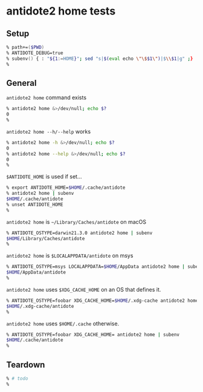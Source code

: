 # antidote2 home tests

## Setup

```zsh
% path+=($PWD)
% ANTIDOTE_DEBUG=true
% subenv() { : "${1:=HOME}"; sed "s|$(eval echo \"\$$1\")|$\\$1|g" ;}
%
```

## General

`antidote2 home` command exists

```zsh
% antidote2 home &>/dev/null; echo $?
0
%
```

`antidote2 home --h/--help` works

```zsh
% antidote2 home -h &>/dev/null; echo $?
0
% antidote2 home --help &>/dev/null; echo $?
0
%
```

`$ANTIDOTE_HOME` is used if set...

```zsh
% export ANTIDOTE_HOME=$HOME/.cache/antidote
% antidote2 home | subenv
$HOME/.cache/antidote
% unset ANTIDOTE_HOME
%
```

`antidote2 home` is `~/Library/Caches/antidote` on macOS

```zsh
% ANTIDOTE_OSTYPE=darwin21.3.0 antidote2 home | subenv
$HOME/Library/Caches/antidote
%
```

`antidote2 home` is `$LOCALAPPDATA/antidote` on msys

```zsh
% ANTIDOTE_OSTYPE=msys LOCALAPPDATA=$HOME/AppData antidote2 home | subenv
$HOME/AppData/antidote
%
```

`antidote2 home` uses `$XDG_CACHE_HOME` on an OS that defines it.

```zsh
% ANTIDOTE_OSTYPE=foobar XDG_CACHE_HOME=$HOME/.xdg-cache antidote2 home | subenv
$HOME/.xdg-cache/antidote
%
```

`antidote2 home` uses `$HOME/.cache` otherwise.

```zsh
% ANTIDOTE_OSTYPE=foobar XDG_CACHE_HOME= antidote2 home | subenv
$HOME/.cache/antidote
%
```

## Teardown

```zsh
% # todo
%
```
